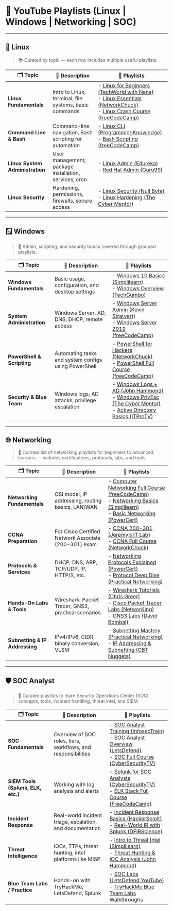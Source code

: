 # 🎥 YouTube Playlists (Linux | Windows | Networking | SOC)

---


## 🐧 Linux

> 📚 Curated by topic — each row includes multiple useful playlists.

| 🗂️ Topic | 📝 Description | 🎥 Playlists |
|----------|----------------|--------------|
| **Linux Fundamentals** | Intro to Linux, terminal, file systems, basic commands | - [Linux for Beginners (TechWorld with Nana)](https://www.youtube.com/playlist?list=PLy7NrYWoggjziYQIDorlXjTvvwweTYoNC) <br> - [Linux Essentials (NetworkChuck)](https://www.youtube.com/playlist?list=PLDQaRcbiSnqF5U8ffMgZzS0lV6bITv6gD) <br> - [Linux Crash Course (freeCodeCamp)](https://www.youtube.com/playlist?list=PLWKjhJtqVAbkArDMazoARtNz1aMwNWmvC) |
| **Command Line & Bash** | Command-line navigation, Bash scripting for automation | - [Linux CLI (ProgrammingKnowledge)](https://www.youtube.com/playlist?list=PLS1QulWo1RIb9WVQGJ_vh-RQusbZgO_As) <br> - [Bash Scripting (freeCodeCamp)](https://www.youtube.com/playlist?list=PLWKjhJtqVAbnupwRFO-V-yK2ZJpGtT2PT) |
| **Linux System Administration** | User management, package installation, services, cron | - [Linux Admin (Edureka)](https://www.youtube.com/playlist?list=PL9ooVrP1hQOGtv-Jg06zZ0M9Qn9aU3xAq) <br> - [Red Hat Admin (Guru99)](https://www.youtube.com/playlist?list=PLr8zjAVn3qDdDtmv1DfGYoFfH0-dYc5JN) |
| **Linux Security** | Hardening, permissions, firewalls, secure access | - [Linux Security (Null Byte)](https://www.youtube.com/playlist?list=PL1H1sBF1VAKV-fN6zrZKPyVVYdMmvqFZL) <br> - [Linux Hardening (The Cyber Mentor)](https://www.youtube.com/playlist?list=PLBf0hzazHTGMvU-F3k73CHddDOPRtMdzU) |

---


## 🪟 Windows

> 🎯 Admin, scripting, and security topics covered through grouped playlists.

| 🗂️ Topic | 📝 Description | 🎥 Playlists |
|----------|----------------|--------------|
| **Windows Fundamentals** | Basic usage, configuration, and desktop settings | - [Windows 10 Basics (Simplilearn)](https://www.youtube.com/playlist?list=PLVHgQku8Z934Lrk0S6vU9Qaz-vAX0gF5r) <br> - [Windows Overview (TechGumbo)](https://www.youtube.com/playlist?list=PLWnw41ah3IuN8sG8QUK59HgVjb3H2dSSp) |
| **System Administration** | Windows Server, AD, DNS, DHCP, remote access | - [Windows Server Admin (Kevin Stratvert)](https://www.youtube.com/playlist?list=PLQb3zKslj_qJziTmhDtE1pV90kaN8dLbW) <br> - [Windows Server 2019 (freeCodeCamp)](https://www.youtube.com/playlist?list=PLT98CRl2KxKHnlbYHTaD5V8sRYoCw3oAo) |
| **PowerShell & Scripting** | Automating tasks and system configs using PowerShell | - [PowerShell for Hackers (NetworkChuck)](https://www.youtube.com/playlist?list=PLDQaRcbiSnqHrn_9RxJj8yG1kMFphZrjK) <br> - [PowerShell Full Course (freeCodeCamp)](https://www.youtube.com/playlist?list=PLWKjhJtqVAbnSe1qUNMG7AbPmjIG54u88) |
| **Security & Blue Team** | Windows logs, AD attacks, privilege escalation | - [Windows Logs + AD (John Hammond)](https://www.youtube.com/playlist?list=PL1H1sBF1VAKWcvM68Ws2r1tBf5zQGvkJw) <br> - [Windows PrivEsc (The Cyber Mentor)](https://www.youtube.com/playlist?list=PLBf0hzazHTGOPtHDyzp4Dd8kGsN-tSX5e) <br> - [Active Directory Basics (ITProTV)](https://www.youtube.com/playlist?list=PLzoBysLJr8zM-LMIYO3GzKhTVR0pKN7Be) |

---


## 🌐 Networking

> 🚀 Curated list of networking playlists for beginners to advanced learners — includes certifications, protocols, labs, and tools.

| 🗂️ Topic | 📝 Description | 🎥 Playlists |
|----------|----------------|--------------|
| **Networking Fundamentals** | OSI model, IP addressing, routing basics, LAN/WAN | - [Computer Networking Full Course (freeCodeCamp)](https://www.youtube.com/playlist?list=PLWKjhJtqVAbmGp-LH5Yq6x1nC5yKzRLZl) <br> - [Networking Basics (Simplilearn)](https://www.youtube.com/playlist?list=PLVHgQku8Z936f-fS6xAX5Nw_SoCqRTuAi) <br> - [Basic Networking (PowerCert)](https://www.youtube.com/playlist?list=PLIFyRwBY_4bQ7w5Dp1L3KBTzS0U0Y3Sep) |
| **CCNA Preparation** | For Cisco Certified Network Associate (200-301) exam | - [CCNA 200-301 (Jeremy’s IT Lab)](https://www.youtube.com/playlist?list=PLIFyRwBY_4bRLmKfP1KnZA6rZbRHtxmXi) <br> - [CCNA Full Course (NetworkChuck)](https://www.youtube.com/playlist?list=PLDQaRcbiSnqF5U8ffMgZzS0lV6bITv6gD) |
| **Protocols & Services** | DHCP, DNS, ARP, TCP/UDP, IP, HTTP/S, etc. | - [Networking Protocols Explained (PowerCert)](https://www.youtube.com/playlist?list=PLIFyRwBY_4bQ7sGz4jBIwqGx5NfoU3m8i) <br> - [Protocol Deep Dive (Practical Networking)](https://www.youtube.com/playlist?list=PLIFyRwBY_4bSfu0xrPHrOd77Mgv25ObwA) |
| **Hands-On Labs & Tools** | Wireshark, Packet Tracer, GNS3, practical scenarios | - [Wireshark Tutorials (Chris Greer)](https://www.youtube.com/playlist?list=PLQb3zKslj_qKZkT7ZTyD5uECzYXYLMBNg) <br> - [Cisco Packet Tracer Labs (NetworKing)](https://www.youtube.com/playlist?list=PLnTnPi6yuaGfsV6QKcv1-CFYqit1FzY_4) <br> - [GNS3 Labs (David Bombal)](https://www.youtube.com/playlist?list=PLhfrWIlLOoKPnKmyvkd2L343-qeCZjeLJ) |
| **Subnetting & IP Addressing** | IPv4/IPv6, CIDR, binary conversion, VLSM | - [Subnetting Mastery (Practical Networking)](https://www.youtube.com/playlist?list=PLIFyRwBY_4bQ7VG94j6nS6vIW60heCG5F) <br> - [IP Addressing & Subnetting (CBT Nuggets)](https://www.youtube.com/playlist?list=PLrWy6b_x2JWeW8gEtE5K6ESwhG4eP4Dsx) |


---


## 🛡️ SOC Analyst

> 🎯 Curated playlists to learn Security Operations Center (SOC) concepts, tools, incident handling, threat intel, and SIEM.

| 🗂️ Topic | 📝 Description | 🎥 Playlists |
|----------|----------------|--------------|
| **SOC Fundamentals** | Overview of SOC roles, tiers, workflows, and responsibilities | - [SOC Analyst Training (InfosecTrain)](https://www.youtube.com/playlist?list=PLzj7TwUeMQ3jDqvKhjGbIY8sQ9CybFl1Q) <br> - [SOC Analyst Overview (LetsDefend)](https://www.youtube.com/playlist?list=PLPtj703n9n2wq4b_mDCGAyTxC8Uukib7t) <br> - [SOC Full Course (CyberSecurityTV)](https://www.youtube.com/playlist?list=PLG49S3nxzAnlGRFRCYtSpTpoTmWVJWc7C) |
| **SIEM Tools (Splunk, ELK, etc.)** | Working with log analysis and alerts | - [Splunk for SOC Analysts (CyberSecurityTV)](https://www.youtube.com/playlist?list=PLG49S3nxzAnlIx_3GBuK7Y85ZAY6DAwzE) <br> - [ELK Stack Full Course (FreeCodeCamp)](https://www.youtube.com/playlist?list=PLWKjhJtqVAbmHbE1ntY8D2rO1F2LxMHGH) |
| **Incident Response** | Real-world incident triage, escalation, and documentation | - [Incident Response Basics (HackerSploit)](https://www.youtube.com/playlist?list=PL1H1sBF1VAKUgyrZDyl1D_nxSaa2dCS-W) <br> - [Real-World IR with Splunk (DFIRScience)](https://www.youtube.com/playlist?list=PL2UyaIy6FJK_Gz1v5TqPmlTdd9EYOetLZ) |
| **Threat Intelligence** | IOCs, TTPs, threat hunting, intel platforms like MISP | - [Intro to Threat Intel (Simplilearn)](https://www.youtube.com/playlist?list=PLVHgQku8Z936MNXXOR-SQY5SnUR8c6unM) <br> - [Threat Hunting & IOC Analysis (John Hammond)](https://www.youtube.com/playlist?list=PL1H1sBF1VAKVnEytTzMdA6kToiSrwzjAd) |
| **Blue Team Labs / Practice** | Hands-on with TryHackMe, LetsDefend, Splunk | - [SOC Labs (LetsDefend YouTube)](https://www.youtube.com/playlist?list=PLPtj703n9n2y1NFmy6CMRlx0Z-U1n0sRz) <br> - [TryHackMe Blue Team Labs Walkthroughs](https://www.youtube.com/playlist?list=PLG49S3nxzAnlq-DzjUwAy5jI9z4bEpb4m) |
